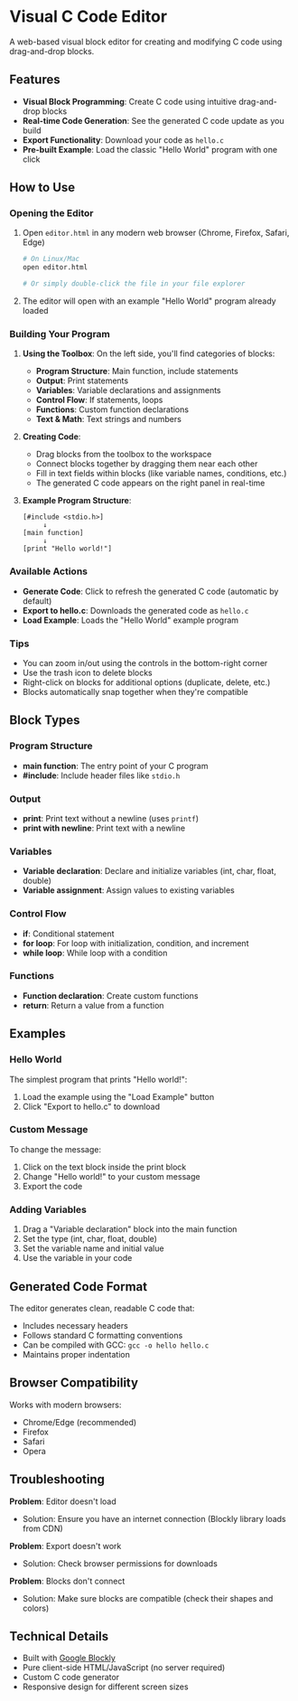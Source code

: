 # Visual C Code Editor

A web-based visual block editor for creating and modifying C code using drag-and-drop blocks.

## Features

- **Visual Block Programming**: Create C code using intuitive drag-and-drop blocks
- **Real-time Code Generation**: See the generated C code update as you build
- **Export Functionality**: Download your code as `hello.c`
- **Pre-built Example**: Load the classic "Hello World" program with one click

## How to Use

### Opening the Editor

1. Open `editor.html` in any modern web browser (Chrome, Firefox, Safari, Edge)
   ```bash
   # On Linux/Mac
   open editor.html
   
   # Or simply double-click the file in your file explorer
   ```

2. The editor will open with an example "Hello World" program already loaded

### Building Your Program

1. **Using the Toolbox**: On the left side, you'll find categories of blocks:
   - **Program Structure**: Main function, include statements
   - **Output**: Print statements
   - **Variables**: Variable declarations and assignments
   - **Control Flow**: If statements, loops
   - **Functions**: Custom function declarations
   - **Text & Math**: Text strings and numbers

2. **Creating Code**:
   - Drag blocks from the toolbox to the workspace
   - Connect blocks together by dragging them near each other
   - Fill in text fields within blocks (like variable names, conditions, etc.)
   - The generated C code appears on the right panel in real-time

3. **Example Program Structure**:
   ```
   [#include <stdio.h>]
        ↓
   [main function]
        ↓
   [print "Hello world!"]
   ```

### Available Actions

- **Generate Code**: Click to refresh the generated C code (automatic by default)
- **Export to hello.c**: Downloads the generated code as `hello.c`
- **Load Example**: Loads the "Hello World" example program

### Tips

- You can zoom in/out using the controls in the bottom-right corner
- Use the trash icon to delete blocks
- Right-click on blocks for additional options (duplicate, delete, etc.)
- Blocks automatically snap together when they're compatible

## Block Types

### Program Structure
- **main function**: The entry point of your C program
- **#include**: Include header files like `stdio.h`

### Output
- **print**: Print text without a newline (uses `printf`)
- **print with newline**: Print text with a newline

### Variables
- **Variable declaration**: Declare and initialize variables (int, char, float, double)
- **Variable assignment**: Assign values to existing variables

### Control Flow
- **if**: Conditional statement
- **for loop**: For loop with initialization, condition, and increment
- **while loop**: While loop with a condition

### Functions
- **Function declaration**: Create custom functions
- **return**: Return a value from a function

## Examples

### Hello World
The simplest program that prints "Hello world!":
1. Load the example using the "Load Example" button
2. Click "Export to hello.c" to download

### Custom Message
To change the message:
1. Click on the text block inside the print block
2. Change "Hello world!" to your custom message
3. Export the code

### Adding Variables
1. Drag a "Variable declaration" block into the main function
2. Set the type (int, char, float, double)
3. Set the variable name and initial value
4. Use the variable in your code

## Generated Code Format

The editor generates clean, readable C code that:
- Includes necessary headers
- Follows standard C formatting conventions
- Can be compiled with GCC: `gcc -o hello hello.c`
- Maintains proper indentation

## Browser Compatibility

Works with modern browsers:
- Chrome/Edge (recommended)
- Firefox
- Safari
- Opera

## Troubleshooting

**Problem**: Editor doesn't load
- Solution: Ensure you have an internet connection (Blockly library loads from CDN)

**Problem**: Export doesn't work
- Solution: Check browser permissions for downloads

**Problem**: Blocks don't connect
- Solution: Make sure blocks are compatible (check their shapes and colors)

## Technical Details

- Built with [Google Blockly](https://developers.google.com/blockly)
- Pure client-side HTML/JavaScript (no server required)
- Custom C code generator
- Responsive design for different screen sizes
